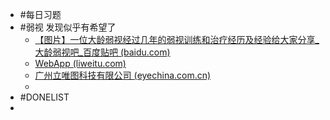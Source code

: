 - #每日习题
- #弱视 发现似乎有希望了
	- [【图片】一位大龄弱视经过几年的弱视训练和治疗经历及经验给大家分享_大龄弱视吧_百度贴吧 (baidu.com)](https://tieba.baidu.com/p/6781406334)
	- [WebApp (liweitu.com)](https://www.liweitu.com/tutorials)
	- [广州立唯图科技有限公司 (eyechina.com.cn)](http://www.eyechina.com.cn/)
	-
- #DONELIST
-